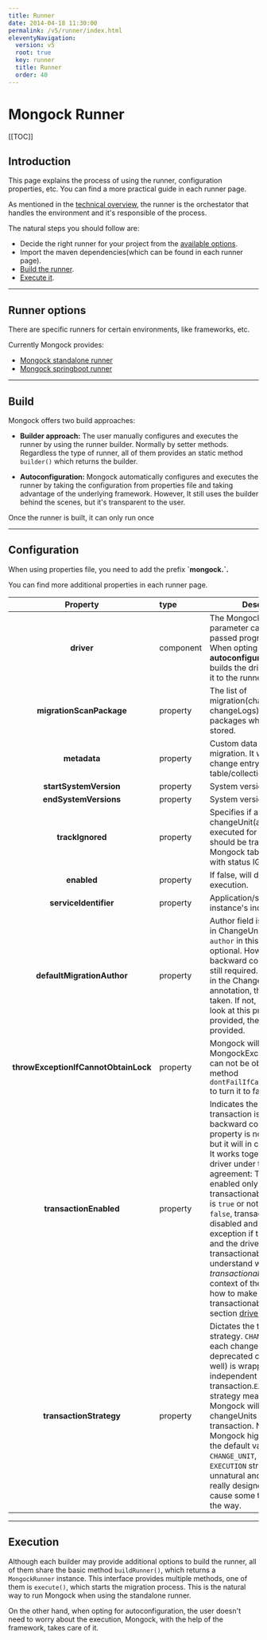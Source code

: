 ```yaml
---
title: Runner
date: 2014-04-18 11:30:00 
permalink: /v5/runner/index.html
eleventyNavigation:
  version: v5
  root: true
  key: runner 
  title: Runner
  order: 40
---
```

<h1 class="title">Mongock Runner</h1>




[[TOC]]

## Introduction
This page explains the process of using the runner, configuration properties, etc. You can find a more practical guide in each runner page.

As mentioned in the [technical overview](/technical-overview#runner), the runner is the orchestator that handles the environment and it's responsible of the process.


The natural steps you should follow are:
- Decide the right runner for your project from the [available options](#runner-options).
- Import the maven dependencies(which can be found in each runner page).
- [Build the runner](#build).
- [Execute it](#execution).
______________________________________

## Runner options
There are specific runners for certain environments, like frameworks, etc.

Currently Mongock provides: 
- [Mongock standalone runner](/v5/runner/standalone/) 
- [Mongock springboot runner](/v5/runner/springboot/) 
<!--- [Mongock micronaut runner](/runner/micronaut/) -->
______________________________________

## Build
Mongock offers two build approaches:

- **Builder approach:** The user manually configures and executes the runner by using the runner builder. Normally by setter methods. Regardless the type of runner, all of them provides an static method `builder()` which returns the builder.

- **Autoconfiguration:** Mongock automatically configures and executes the runner by taking the configuration from properties file and taking advantage of the underlying framework. However, It still uses the builder behind the scenes, but it's transparent to the user.

<p class="noteAlt">Once the runner is built, it can only run once</p>

______________________________________

## Configuration

<p class="tipAlt">When using properties file, you need to add the prefix <b>`mongock.`.</b></p>
<p class="success">You can find more additional properties in each runner page.</p>

| Property                  | type | Description                                                                                  | Type                | Default value |
| :------------------------:|:---------------------------------------------------------------------------------------------|---------------------|:-----------:|:-------------:|
| **driver**                | component | The Mongock driver. This parameter can only be passed programatically. When opting for **autoconfiguration**, Mongock builds the driver and injects it to the runner. | ConnectionDriver | Mandatory |  
| **migrationScanPackage**  | property | The list of migration(changeUnits and changeLogs) classes and/or packages where they are stored. | List< String >      |Mandatory |  
| **metadata**              | property | Custom data attached to the migration. It will be added to change entry in the mongock table/collection. | Map<String, Object> | null |  
| **startSystemVersion**    | property | System version to start with.                                                                 | String              | `0` |  
| **endSystemVersions**     | property | System version to end with.                                                                   | String              | MAX_VALUE |  
| **trackIgnored**          | property | Specifies if an ignored changeUnit(already executed for example) should be track in the Mongock table/collection with status IGNORED. | boolean | `false` |  
| **enabled**               | property | If false, will disable Mongock execution.| boolean |NO          | `true` |  
| **serviceIdentifier**     | property | Application/service instance's indentifier. | String | null|
| **defaultMigrationAuthor**| property | Author field is not mandatory in ChangeUnit. The field `author` in this annotation is optional. However for backward compatibility it's still required. If it's provided in the ChangeUnit annotation, this value is taken. If not, Mongock will look at this property. If not provided, the default value is provided. | String | `default_author` |
| **throwExceptionIfCannotObtainLock**| property | Mongock will throw MongockException if lock can not be obtained. Builder method `dontFailIfCannotAcquireLock` to turn it to false. | boolean | long | `true` |  
| **transactionEnabled**              | property | Indicates the whether transaction is enabled. For backward compatibility, this property is not mandatory but it will in coming versions. It works together with the driver under the following agreement: Transactions are enabled only if the driver is transactionable and this field is `true` or not provided. If it's `false`, transactions are disabled and will throw an exception if this field is `true` and the driver is not transactionable. To understand what _transactionable_ means in the context of the driver and how to make a driver transactionable, visit the section [driver](/v5/driver/).      | boolean | null |  
| **transactionStrategy**   | property | Dictates the transaction strategy. `CHANGE_UNIT` means each changeUnit(applied to deprecated changeLog as well) is wrapped in an independent transaction.`EXECUTION` strategy means that Mongock will wrap all the changeUnits in a single transaction. Note that Mongock highly recommend the default value, `CHANGE_UNIT`, as the `EXECUTION` strategy is unnatural and, unless it's really designed for it, it can cause some troubles along the way. | String | `CHANGE_UNIT` |  
______________________________________

## Execution
Although each builder may provide additional options to build the runner, all of them share the basic method `buildRunner()`, which returns a `MongockRunner` instance. This interface provides multiple methods, one of them is `execute()`, which starts the migration process. This is the natural way to run Mongock when using the standalone runner. 

On the other hand, when opting for autoconfiguration, the user doesn't need to worry about the execution, Mongock, with the help of the framework, takes care of it.
